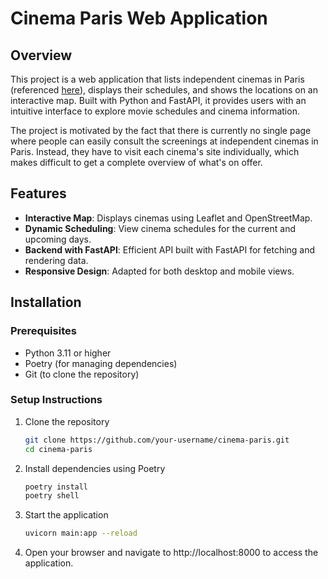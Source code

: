 # Cinema Paris Web Application

## Overview
This project is a web application that lists independent cinemas in Paris (referenced [here](https://www.cinemasindependantsparisiens.fr/les-cinemas/)), displays their schedules, and shows the locations on an interactive map. Built with Python and FastAPI, it provides users with an intuitive interface to explore movie schedules and cinema information.

The project is motivated by the fact that there is currently no single page where people can easily consult the screenings at independent cinemas in Paris. Instead, they have to visit each cinema's site individually, which makes difficult to get a complete overview of what's on offer.

## Features
- **Interactive Map**: Displays cinemas using Leaflet and OpenStreetMap.
- **Dynamic Scheduling**: View cinema schedules for the current and upcoming days.
- **Backend with FastAPI**: Efficient API built with FastAPI for fetching and rendering data.
- **Responsive Design**: Adapted for both desktop and mobile views.

## Installation

### Prerequisites
- Python 3.11 or higher
- Poetry (for managing dependencies)
- Git (to clone the repository)

### Setup Instructions
1. Clone the repository
   ```bash
   git clone https://github.com/your-username/cinema-paris.git
   cd cinema-paris

2. Install dependencies using Poetry
   ```bash
   poetry install
   poetry shell


3. Start the application
    ```bash
    uvicorn main:app --reload

4. Open your browser and navigate to http://localhost:8000 to access the application.
